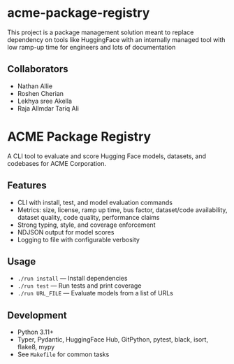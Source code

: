 # acme-package-registry
This project is a package management solution meant to replace dependency on tools like HuggingFace with an internally managed tool with low ramp-up time for engineers and lots of documentation

## Collaborators

* Nathan Allie
* Roshen Cherian
* Lekhya sree Akella
* Raja Allmdar Tariq Ali

# ACME Package Registry

A CLI tool to evaluate and score Hugging Face models, datasets, and codebases for ACME Corporation.

## Features
- CLI with install, test, and model evaluation commands
- Metrics: size, license, ramp up time, bus factor, dataset/code availability, dataset quality, code quality, performance claims
- Strong typing, style, and coverage enforcement
- NDJSON output for model scores
- Logging to file with configurable verbosity

## Usage
- `./run install` — Install dependencies
- `./run test` — Run tests and print coverage
- `./run URL_FILE` — Evaluate models from a list of URLs

## Development
- Python 3.11+
- Typer, Pydantic, HuggingFace Hub, GitPython, pytest, black, isort, flake8, mypy
- See `Makefile` for common tasks



